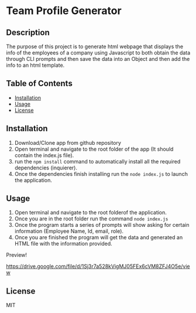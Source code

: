 
# Team Profile Generator

## Description 

The purpose of this project is to generate html webpage that displays the info of the employees of a company using Javascript to both obtain the data through CLI prompts and then save the data into an Object and then add the info to an html template. 

## Table of Contents

* [Installation](#installation)
* [Usage](#usage)
* [License](#license)

## Installation

1. Download/Clone app from github repository
2. Open terminal and navigate to the root folder of the app (It should contain the index.js file).
3. run the `npm install` command to automatically install all the required dependencies (inquierer).
4. Once the dependencies finish installing run the `node index.js` to launch the application.

## Usage 

1. Open terminal and navigate to the root folderof the application.
2. Once you are in the root folder run the command `node index.js`
3. Once the program starts a series of prompts will show asking for certain information (Employee Name, Id, email, role).
4. Once you are finished the program will get the data and generated an HTML file with the information provided.

Preview!

https://drive.google.com/file/d/1Sj3r7a528kVigMJ05FEx6cVM8ZFJ4O5e/view





## License

MIT
    